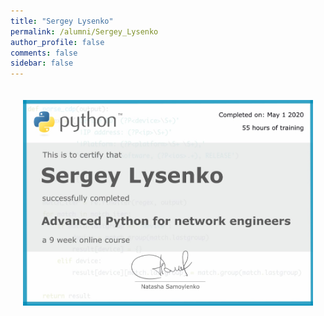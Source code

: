 ```yaml
---
title: "Sergey Lysenko"
permalink: /alumni/Sergey_Lysenko
author_profile: false
comments: false
sidebar: false
---
```


<div style="padding: 20px;">
  <img src="https://raw.githubusercontent.com/advpyneng/advpyneng.github.io/master/alumni/Sergey_Lysenko.png" alt="Advanced Python for network engineers">
</div>

